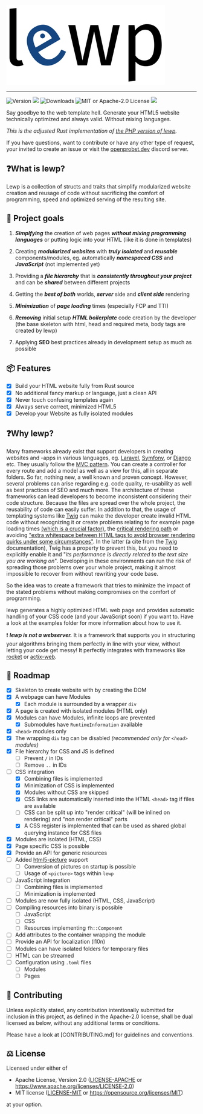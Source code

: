 ![](logo/lewp-transparent-background.inkscape.png)

----------------

![Version](https://img.shields.io/crates/v/lewp?style=flat-square) [![](https://img.shields.io/docsrs/lewp?style=flat-square)](https://docs.rs/lewp) ![Downloads](https://img.shields.io/crates/d/lewp?style=flat-square) ![MIT or Apache-2.0 License](https://img.shields.io/crates/l/lewp?style=flat-square) [![](https://img.shields.io/discord/855726181142495242?color=154683&label=discord&style=flat-square)](https://discord.gg/nx7YtsjEbT)

Say goodbye to the web template hell. Generate your HTML5 website technically optimized and always valid. Without mixing languages.

*This is the adjusted Rust implementation of [the PHP version of lewp](https://gitlab.com/lewp/lewp).*

If you have questions, want to contribute or have any other type of request, your invited to create an issue or visit the [openprobst.dev](https://openprobst.dev) discord server.

## ❓What is lewp?

Lewp is a collection of structs and traits that simplify modularized website creation and reusage of code without sacrificing the comfort of programming, speed and optimized serving of the resulting site.

## 🥅 Project goals

1. ***Simplfying*** the creation of web pages ***without mixing programming languages*** or 
   putting logic into your HTML (like it is done in templates)

2. Creating ***modularized websites*** with ***truly isolated*** and ***reusable*** 
   components/modules, eg. automatically ***namespaced CSS*** and ***JavaScript*** (not
   implemented yet)

3. Providing a ***file hierarchy*** that is ***consistently throughout your project*** and can be ***shared*** between different projects

4. Getting the ***best of both*** worlds, ***server*** side and ***client side*** rendering

5. ***Minimization*** of ***page loading*** times (especially FCP and TTI)

6. ***Removing*** initial setup ***HTML boilerplate*** code creation by the developer (the base
   skeleton with html, head and required meta, body tags are created by 
   lewp)

7. Applying **SEO** best practices already in development setup as much as possible

## 📦 Features

- [x] Build your HTML website fully from Rust source
- [x] No additional fancy markup or language, just a clean API
- [x] Never touch confusing templates again
- [x] Always serve correct, minimized HTML5
- [x] Develop your Website as fully isolated modules

## ❓Why lewp?

Many frameworks already exist that support developers in creating websites and -apps in various languages, eg. [Laravel](https://laravel.com/), [Symfony](https://symfony.com/), or [Django](https://www.djangoproject.com/) etc. They usually follow the [MVC pattern](https://www.tutorialspoint.com/design_pattern/mvc_pattern.htm). You can create a controller for every route and add a model as well as a view for this, all in separate folders. So far, nothing new, a well known and proven concept. However, several problems can arise regarding e.g. code quality, re-usability as well as best practices of SEO and much more. The architecture of these frameworks can lead developers to become inconsistent considering their code structure. Because the files are spread over the whole project, the reusability of code can easily suffer. In addition to that, the usage of templating systems like [Twig](https://twig.symfony.com/) can make the developer create invalid HTML code without recognizing it or create problems relating to for example page loading times [(which is a crucial factor)](https://www.marketingdive.com/news/google-53-of-mobile-users-abandon-sites-that-take-over-3-seconds-to-load/426070/), the [critical rendering path](https://varvy.com/pagespeed/critical-render-path.html) or avoiding ["extra whitespace between HTML tags to avoid browser rendering quirks under some circumstances"](https://twig.symfony.com/doc/3.x/filters/spaceless.html). In the latter (a cite from the [Twig](https://twig.symfony.com/doc/2.x/filters/spaceless.html) documentation), Twig has a property to prevent this, but you need to explicitly enable it and "*its performance is directly related to the text size you are working on*". Developing in these environments can run the risk of spreading those problems over your whole project, making it almost impossible to recover from without rewriting your code base.

So the idea was to create a framework that tries to minimize the impact of the stated problems without making compromises on the comfort of programming.

lewp generates a highly optimized HTML web page and provides automatic handling of your CSS code (and your JavaScript soon) if you want to. Have a look at the examples folder for more information about how to use it.

❗ ***lewp is not a webserver.*** It is a framework that supports you in structuring your algorithms bringing them perfectly in line with your view, without letting your code get messy! It perfectly integrates with frameworks like [rocket](https://rocket.rs) or [actix-web](https://actix.rs).

## 🚌 Roadmap

- [x] Skeleton to create website with by creating the DOM
- [x] A webpage can have Modules
  - [x] Each module is surrounded by a wrapper `div`
- [x] A page is created with isolated modules (HTML only)
- [x] Modules can have Modules, infinite loops are prevented
  - [x] Submodules have `RuntimeInformation` available
- [x] `<head>` modules only
- [x] The wrapping `div` tag can be disabled *(recommended only for `<head>` modules)*
- [x] File hierarchy for CSS and JS is defined
  - [ ] Prevent `/` in IDs
  - [ ] Remove `..` in IDs
- [ ] CSS integration
  - [x] Combining files is implemented
  - [x] Minimization of CSS is implemented
  - [x] Modules without CSS are skipped
  - [x] CSS links are automatically inserted into the HTML `<head>` tag if files are available
  - [ ] CSS can be split up into "render critical" (will be inlined on rendering) and "non render critical" parts
  - [x] A CSS register is implemented that can be used as shared global querying instance for CSS files
- [x] Modules are isolated (HTML, CSS)
- [x] Page specific CSS is possible
- [x] Provide an API for generic resources
- [ ] Added [html5-picture](https://github.com/emirror-de/html5-picture) support
  - [ ] Conversion of pictures on startup is possible
  - [ ] Usage of `<picture>` tags within `lewp`
- [ ] JavaScript integration
  - [ ] Combining files is implemented
  - [ ] Minimization is implemented
- [ ] Modules are now fully isolated (HTML, CSS, JavaScript)
- [ ] Compiling resources into binary is possible
  - [ ] JavaScript
  - [ ] CSS
  - [ ] Resources implementing `fh::Component`
- [ ] Add attributes to the container wrapping the module
- [ ] Provide an API for localization (l10n)
- [ ] Modules can have isolated folders for temporary files
- [ ] HTML can be streamed
- [ ] Configuration using `.toml` files
  - [ ] Modules
  - [ ] Pages

## 🤠 Contributing

Unless explicitly stated, any contribution intentionally submitted for inclusion in this project, as defined in the Apache-2.0 license, shall be dual licensed as below, without any additional terms or conditions.

Please have a look at [CONTRIBUTING.md] for guidelines and conventions.

## ⚖ License

Licensed under either of

- Apache License, Version 2.0 ([LICENSE-APACHE](https://github.com/emirror-de/naphtha/blob/main/LICENSE-APACHE) or https://www.apache.org/licenses/LICENSE-2.0)
- MIT license ([LICENSE-MIT](https://github.com/emirror-de/naphtha/blob/main/LICENSE-MIT) or https://opensource.org/licenses/MIT)

at your option.
